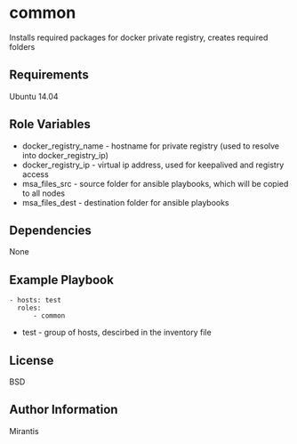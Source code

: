 common
=========

Installs required packages for docker private registry, creates required folders

Requirements
------------

Ubuntu 14.04

Role Variables
--------------

- docker_registry_name - hostname for private registry (used to resolve into docker_registry_ip)
- docker_registry_ip - virtual ip address, used for keepalived and registry access
- msa_files_src - source folder for ansible playbooks, which will be copied to all nodes
- msa_files_dest - destination folder for ansible playbooks

Dependencies
------------

None

Example Playbook
----------------

    - hosts: test
      roles:
          - common
* test - group of hosts, descirbed in the inventory file

License
-------

BSD

Author Information
------------------

Mirantis
